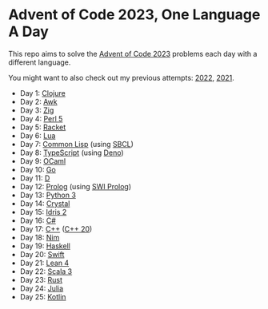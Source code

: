 # Advent of Code 2023, One Language A Day

This repo aims to solve the [Advent of Code 2023](https://adventofcode.com/2023/) problems each day with a different language.

You might want to also check out my previous attempts: [2022](https://github.com/rlei/adventofcode2022), [2021](https://github.com/rlei/adventofcode2021).

* Day 1: [Clojure](https://clojure.org/)
* Day 2: [Awk](https://en.wikipedia.org/wiki/AWK)
* Day 3: [Zig](https://ziglang.org/)
* Day 4: [Perl 5](https://www.perl.org/)
* Day 5: [Racket](https://racket-lang.org/)
* Day 6: [Lua](https://www.lua.org/)
* Day 7: [Common Lisp](https://lisp-lang.org/) (using [SBCL](http://www.sbcl.org/))
* Day 8: [TypeScript](https://www.typescriptlang.org/) (using [Deno](https://deno.land/))
* Day 9: [OCaml](https://ocaml.org/)
* Day 10: [Go](https://go.dev/)
* Day 11: [D](https://dlang.org/)
* Day 12: [Prolog](https://en.wikipedia.org/wiki/Prolog) (using [SWI Prolog](https://www.swi-prolog.org/))
* Day 13: [Python 3](https://www.python.org/)
* Day 14: [Crystal](https://crystal-lang.org/)
* Day 15: [Idris 2](https://www.idris-lang.org/)
* Day 16: [C#](https://learn.microsoft.com/en-us/dotnet/csharp/whats-new/csharp-12)
* Day 17: [C++](https://en.wikipedia.org/wiki/C%2B%2B) ([C++ 20](https://en.cppreference.com/w/cpp/20))
* Day 18: [Nim](https://nim-lang.org/)
* Day 19: [Haskell](https://www.haskell.org/)
* Day 20: [Swift](https://developer.apple.com/swift/)
* Day 21: [Lean 4](https://github.com/leanprover/lean4)
* Day 22: [Scala 3](https://www.scala-lang.org/)
* Day 23: [Rust](https://www.rust-lang.org/)
* Day 24: [Julia](https://julialang.org/)
* Day 25: [Kotlin](https://kotlinlang.org/)